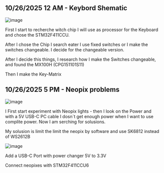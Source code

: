 <!--
  ===================    !!READ THIS NOTICE!!   ====================
  DO NOT edit this file manually. Your changes WILL BE OVERWRITTEN!
  This journal is auto generated and updated by Hack Club Blueprint.
  To edit this file, please edit your journal entries on Blueprint.
  ==================================================================
-->

## 10/26/2025 12 AM - Keybord Shematic  

![image](https://blueprint.hackclub.com/user-attachments/blobs/proxy/eyJfcmFpbHMiOnsiZGF0YSI6NTU1OSwicHVyIjoiYmxvYl9pZCJ9fQ==--b494d51792962c1170bfe078649ed283c70b18f2/image.png)

First I start to recherche witch chip I will use as processor for the Keyboard and chose the STM32F411CCU.

After I chose the Chip I search eater I use fixed switches or I make the switches changeable. I decide for the changeable version.

After I decide this things, I research how I make the Switches changeable, and found the MX100H (CPG151101S11)

Then I make the Key-Matrix  

## 10/26/2025 5 PM - Neopix problems  

![image](https://blueprint.hackclub.com/user-attachments/blobs/proxy/eyJfcmFpbHMiOnsiZGF0YSI6NTcyNywicHVyIjoiYmxvYl9pZCJ9fQ==--9bacc1acf2a8f104f4fce81ec577e662fcf08f67/image.png)

I First start experiment with Neopix lights - then I look on the Power and with a 5V USB-C PC cable I dosn`t get enough power when I want to use complite power. Now I am serching for solusions.

My solusion is limit the limit the neopix by software and use SK6812 instead of WS2612B

![image](https://blueprint.hackclub.com/user-attachments/blobs/proxy/eyJfcmFpbHMiOnsiZGF0YSI6NTczOCwicHVyIjoiYmxvYl9pZCJ9fQ==--15ca82e81351f8399a6546c03a1b45cc824cdbb9/image.png)

Add a USB-C Port with power changer 5V to 3.3V

Connect neopixes with STM32F411CCU6

  


